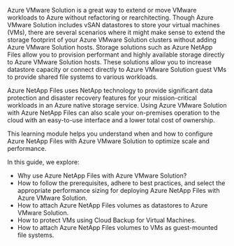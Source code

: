 Azure VMware Solution is a great way to extend or move VMware workloads to Azure without refactoring or rearchitecting. Though Azure VMware Solution includes vSAN datastores to store your virtual machines (VMs), there are several scenarios where it might make sense to extend the storage footprint of your Azure VMware Solution clusters without adding Azure VMware Solution hosts. Storage solutions such as Azure NetApp Files allow you to provision performant and highly available storage directly to Azure VMware Solution hosts. These solutions allow you to increase datastore capacity or connect directly to Azure VMware Solution guest VMs to provide shared file systems to various workloads.

Azure NetApp Files uses NetApp technology to provide significant data protection and disaster recovery features for your mission-critical workloads in an Azure native storage service. Using Azure VMware Solution with Azure NetApp Files can also scale your on-premises operation to the cloud with an easy-to-use interface and a lower total cost of ownership.

This learning module helps you understand when and how to configure Azure NetApp Files with Azure VMware Solution to optimize scale and performance.

In this guide, we explore:

- Why use Azure NetApp Files with Azure VMware Solution?
- How to follow the prerequisites, adhere to best practices, and select the appropriate performance sizing for deploying Azure NetApp Files with Azure VMware Solution.
- How to attach Azure NetApp Files volumes as datastores to Azure VMware Solution.
- How to protect VMs using Cloud Backup for Virtual Machines.
- How to attach Azure NetApp Files volumes to VMs as guest-mounted file systems.
